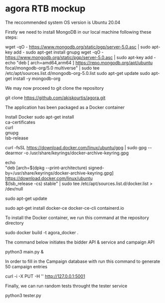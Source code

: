# agora RTB mockup

The reccommended system OS version is Ubuntu 20.04

Firstly we need to install MongoDB in our local machine following these steps:

wget -qO - https://www.mongodb.org/static/pgp/server-5.0.asc | sudo apt-key add -
sudo apt-get install gnupg
wget -qO - https://www.mongodb.org/static/pgp/server-5.0.asc | sudo apt-key add -
echo "deb [ arch=amd64,arm64 ] https://repo.mongodb.org/apt/ubuntu focal/mongodb-org/5.0 multiverse" | sudo tee /etc/apt/sources.list.d/mongodb-org-5.0.list
sudo apt-get update
sudo apt-get install -y mongodb-org

We may now proceed to git clone the repository

git clone https://github.com/akiskourtis/agora.git

The application has been packaged as a Docker container

Install Docker
sudo apt-get install \
    ca-certificates \
    curl \
    gnupg \
    lsb-release

curl -fsSL https://download.docker.com/linux/ubuntu/gpg | sudo gpg --dearmor -o /usr/share/keyrings/docker-archive-keyring.gpg

echo \
  "deb [arch=$(dpkg --print-architecture) signed-by=/usr/share/keyrings/docker-archive-keyring.gpg] https://download.docker.com/linux/ubuntu \
  $(lsb_release -cs) stable" | sudo tee /etc/apt/sources.list.d/docker.list > /dev/null

sudo apt-get update

sudo apt-get install docker-ce docker-ce-cli containerd.io

To install the Docker container, we run this command at the repository directory

sudo docker build -t agora_docker .

The command below initiates the bidder API & service and campaign API

python3 main.py &

In order to fill in the Campaign database with run this command to generate 50 campaign entries

curl -i -X PUT -H '' http://127.0.0.1:5001

Finally, we can run random tests throught the tester service

python3 tester.py
